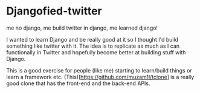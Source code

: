 # Djangofied-twitter
me no django, me build twitter in django, me learned django!

I wanted to learn Django and be really good at it so I thought I'd build something like twitter with it. The idea 
is to replicate as much as I can functionally in Twitter and hopefully become better at building stuff with
Django.

This is a good exercise for people (like me) starting to learn/build things or
learn a framework etc. (This)[https://github.com/muzam1l/tclone] is a really
good clone that has the front-end and the back-end APIs. 

